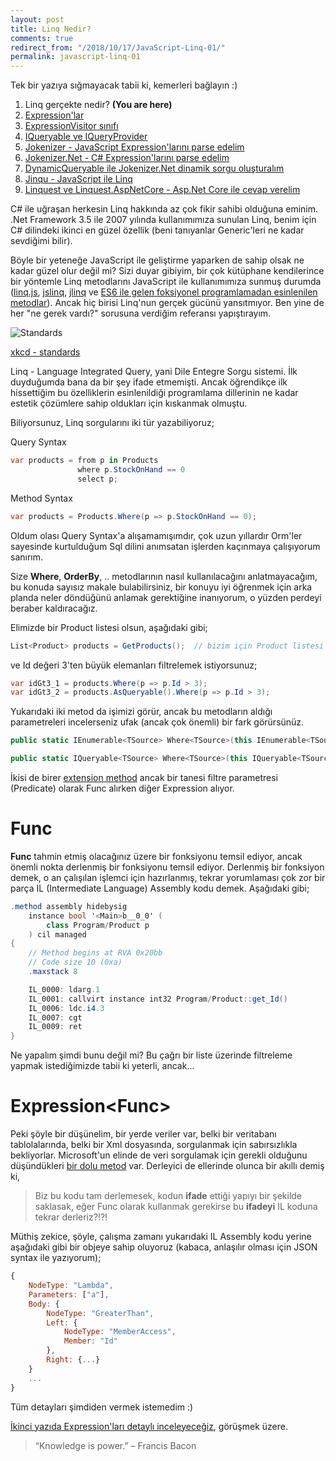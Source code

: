 ```yaml
---
layout: post
title: Linq Nedir?
comments: true
redirect_from: "/2018/10/17/JavaScript-Linq-01/"
permalink: javascript-linq-01
---
```


Tek bir yazıya sığmayacak tabii ki, kemerleri bağlayın :)

1. Linq gerçekte nedir? **(You are here)**
2. [Expression'lar](/javascript-linq-02)
3. [ExpressionVisitor sınıfı](/javascript-linq-03)
4. [IQueryable ve IQueryProvider](/javascript-linq-04)
5. [Jokenizer - JavaScript Expression'larını parse edelim](/javascript-linq-05)
6. [Jokenizer.Net - C# Expression'larını parse edelim](/javascript-linq-06)
7. [DynamicQueryable ile Jokenizer.Net dinamik sorgu oluşturalım](/javascript-linq-07)
8. [Jinqu - JavaScript ile Linq](/javascript-linq-08)
9. [Linquest ve Linquest.AspNetCore - Asp.Net Core ile cevap verelim](/javascript-linq-09)

C# ile uğraşan herkesin Linq hakkında az çok fikir sahibi olduğuna eminim. .Net Framework 3.5 ile 2007 yılında kullanımımıza sunulan Linq, benim için C# dilindeki ikinci en güzel özellik (beni tanıyanlar Generic'leri ne kadar sevdiğimi bilir).

Böyle bir yeteneğe JavaScript ile geliştirme yaparken de sahip olsak ne kadar güzel olur değil mi? Sizi duyar gibiyim, bir çok kütüphane kendilerince bir yöntemle Linq metodlarını JavaScript ile kullanımımıza sunmuş durumda ([linq.js](https://archive.codeplex.com/?p=linqjs), [jslinq](https://archive.codeplex.com/?p=jslinq), [jlinq](https://github.com/hugoware/jlinq-beta) ve [ES6 ile gelen foksiyonel programlamadan esinlenilen metodlar](https://ardalis.com/javascript-es6-linq-equivalents)). Ancak hiç birisi Linq'nun gerçek gücünü yansıtmıyor. Ben yine de her "ne gerek vardı?" sorusuna verdiğim referansı yapıştırayım.

![Standards](https://imgs.xkcd.com/comics/standards.png)

[xkcd - standards](https://xkcd.com/927/ "xkcd - standards")

Linq - Language Integrated Query, yani Dile Entegre Sorgu sistemi. İlk duyduğumda bana da bir şey ifade etmemişti. Ancak öğrendikçe ilk hissettiğim bu özelliklerin esinlenildiği programlama dillerinin ne kadar estetik çözümlere sahip oldukları için kıskanmak olmuştu.

Biliyorsunuz, Linq sorgularını iki tür yazabiliyoruz;

Query Syntax

```csharp
var products = from p in Products
               where p.StockOnHand == 0
               select p;
```

Method Syntax

```csharp
var products = Products.Where(p => p.StockOnHand == 0);
```

Oldum olası Query Syntax'a alışamamışımdır, çok uzun yıllardır Orm'ler sayesinde kurtulduğum Sql dilini anımsatan işlerden kaçınmaya çalışıyorum sanırım.

Size **Where**, **OrderBy**, .. metodlarının nasıl kullanılacağını anlatmayacağım, bu konuda sayısız makale bulabilirsiniz, bir konuyu iyi öğrenmek için arka planda neler döndüğünü anlamak gerektiğine inanıyorum, o yüzden perdeyi beraber kaldıracağız.

Elimizde bir Product listesi olsun, aşağıdaki gibi;

```csharp
List<Product> products = GetProducts();  // bizim için Product listesi üreten sihirli fonksiyon
```

ve Id değeri 3'ten büyük elemanları filtrelemek istiyorsunuz;

```csharp
var idGt3_1 = products.Where(p => p.Id > 3);
var idGt3_2 = products.AsQueryable().Where(p => p.Id > 3);
```

Yukarıdaki iki metod da işimizi görür, ancak bu metodların aldığı parametreleri incelerseniz ufak (ancak çok önemli) bir fark görürsünüz.

```csharp
public static IEnumerable<TSource> Where<TSource>(this IEnumerable<TSource> source, Func<TSource, bool> predicate);

public static IQueryable<TSource> Where<TSource>(this IQueryable<TSource> source, Expression<Func<TSource, bool>> predicate);
```

İkisi de birer [extension method](https://docs.microsoft.com/en-us/dotnet/csharp/programming-guide/classes-and-structs/extension-methods) ancak bir tanesi filtre parametresi (Predicate) olarak Func alırken diğer Expression<Func> alıyor. 

# Func

**Func** tahmin etmiş olacağınız üzere bir fonksiyonu temsil ediyor, ancak önemli nokta derlenmiş bir fonksiyonu temsil ediyor. Derlenmiş bir fonksiyon demek, o an çalışılan işlemci için hazırlanmış, tekrar yorumlaması çok zor bir parça IL (Intermediate Language) Assembly kodu demek. Aşağıdaki gibi;

```csharp
.method assembly hidebysig 
    instance bool '<Main>b__0_0' (
        class Program/Product p
    ) cil managed 
{
    // Method begins at RVA 0x20bb
    // Code size 10 (0xa)
    .maxstack 8

    IL_0000: ldarg.1
    IL_0001: callvirt instance int32 Program/Product::get_Id()
    IL_0006: ldc.i4.3
    IL_0007: cgt
    IL_0009: ret
}
```
Ne yapalım şimdi bunu değil mi?
Bu çağrı bir liste üzerinde filtreleme yapmak istediğimizde tabii ki yeterli, ancak...

# Expression\<Func>

Peki şöyle bir düşünelim, bir yerde veriler var, belki bir veritabanı tablolalarında, belki bir Xml dosyasında, sorgulanmak için sabırsızlıkla bekliyorlar. Microsoft'un elinde de veri sorgulamak için gerekli olduğunu düşündükleri [bir dolu metod](https://docs.microsoft.com/en-us/dotnet/api/system.linq.enumerable) var. Derleyici de ellerinde olunca bir akıllı demiş ki, 

> Biz bu kodu tam derlemesek, kodun **ifade** ettiği yapıyı bir şekilde saklasak, eğer Func olarak kullanmak gerekirse bu **ifadeyi** IL koduna tekrar derleriz?!?!

Müthiş zekice, şöyle, çalışma zamanı yukarıdaki IL Assembly kodu yerine aşağıdaki gibi bir objeye sahip oluyoruz (kabaca, anlaşılır olması için JSON syntax ile yazıyorum);

```JavaScript
{
    NodeType: "Lambda",
    Parameters: ["a"],
    Body: {
        NodeType: "GreaterThan",
        Left: {
            NodeType: "MemberAccess",
            Member: "Id"
        },
        Right: {...}
    }
    ...
}
```

Tüm detayları şimdiden vermek istemedim :)

[İkinci yazıda Expression'ları detaylı inceleyeceğiz](/javascript-linq-02), görüşmek üzere.

> “Knowledge is power.” – Francis Bacon
